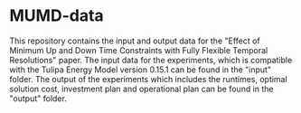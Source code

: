 # MUMD-data
This repository contains the input and output data for the "Effect of Minimum Up and Down Time Constraints with Fully Flexible Temporal Resolutions" paper. The input data for the experiments, which is compatible with the Tulipa Energy Model version 0.15.1 can be found in the "input" folder. The output of the experiments which includes the runtimes, optimal solution cost, investment plan and operational plan can be found in the "output" folder.
